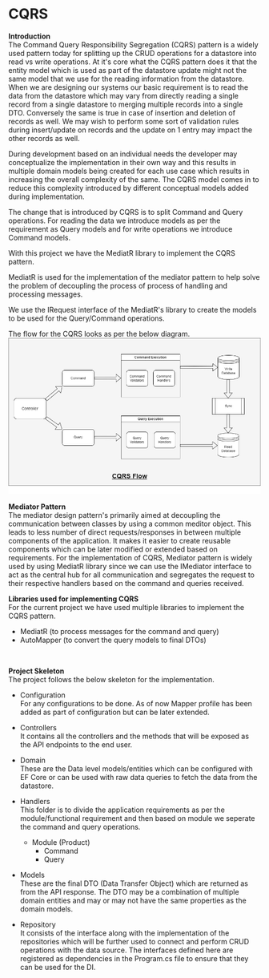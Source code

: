 # CQRS

**Introduction**
<br />
The Command Query Responsibility Segregation (CQRS) pattern is a widely used pattern today for splitting up the CRUD operations for a datastore into read vs write operations.
At it's core what the CQRS pattern does it that the entity model which is used as part of the datastore update might not the same model that we use for the reading information from the datastore.
When we are designing our systems our basic requirement is to read the data from the datastore which may vary from directly reading a single record from a single datastore to merging multiple records into a single DTO.
Conversely the same is true in case of insertion and deletion of records as well. We may wish to perform some sort of validation rules during insert/update on records and the update on 1 entry may impact the other records as well.

During development based on an individual needs the developer may conceptualize the implementation in their own way and this results in multiple domain models being created for each use case which results in increasing the overall complexity of the same.
The CQRS model comes in to reduce this complexity introduced by different conceptual models added during implementation.

The change that is introduced by CQRS is to split Command and Query operations. For reading the data we introduce models as per the requirement as Query models and for write operations we introduce Command models.

With this project we have the MediatR library to implement the CQRS pattern.

MediatR is used for the implementation of the mediator pattern to help solve the problem of decoupling the process of process of handling and processing messages.

We use the IRequest interface of the MediatR's library to create the models to be used for the Query/Command operations.

The flow for the CQRS looks as per the below diagram.
<br />
![alt text](./img/CQRS.jpg)

**Mediator Pattern**
<br />
The mediator design pattern's primarily aimed at decoupling the communication between classes by using a common meditor object.
This leads to less number of direct requests/responses in between multiple components of the application.
It makes it easier to create reusable components which can be later modified or extended based on requirements.
For the implementation of CQRS, Mediator pattern is widely used by using MediatR library since we can use the IMediator interface 
to act as the central hub for all communication and segregates the request to their respective handlers based on the command and queries received.

**Libraries used for implementing CQRS**
<br />
For the current project we have used multiple libraries to implement the CQRS pattern.
- MediatR (to process messages for the command and query)
- AutoMapper (to convert the query models to final DTOs)
<br />

**Project Skeleton** <br/>
The project follows the below skeleton for the implementation.
    
- Configuration <br />
    For any configurations to be done. As of now Mapper profile has been added as part of configuration but can be later extended.

- Controllers <br />
    It contains all the controllers and the methods that will be exposed as the API endpoints to the end user.

- Domain <br />
    These are the Data level models/entities which can be configured with EF Core or can be used with raw data queries to fetch the data from the datastore.

- Handlers <br />
    This folder is to divide the application requirements as per the module/functional requirement and then based on module we seperate the command and query operations.
    - Module (Product)
        - Command
        - Query

- Models <br />
    These are the final DTO (Data Transfer Object) which are returned as from the API response. The DTO may be a combination of multiple domain entities and may or may not have the same properties as the domain models.

- Repository <br />
    It consists of the interface along with the implementation of the repositories which will be further used to connect and perform CRUD operations with the data source.
    The interfaces defined here are registered as dependencies in the Program.cs file to ensure that they can be used for the DI.

